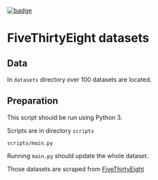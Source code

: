 <a className="gh-badge" href="https://datahub.io/core/five-thirty-eight-datasets"><img src="https://badgen.net/badge/icon/View%20on%20datahub.io/orange?icon=https://datahub.io/datahub-cube-badge-icon.svg&label&scale=1.25" alt="badge" /></a>

# FiveThirtyEight datasets

## Data

In `datasets` directory over 100 datasets are located.

## Preparation

This script should be run using Python 3.

Scripts are in directory `scripts`

`scripts/main.py`

Running `main.py` should update the whole dataset.

Those datasets are scraped from [FiveThirtyEight](https://github.com/fivethirtyeight/data)